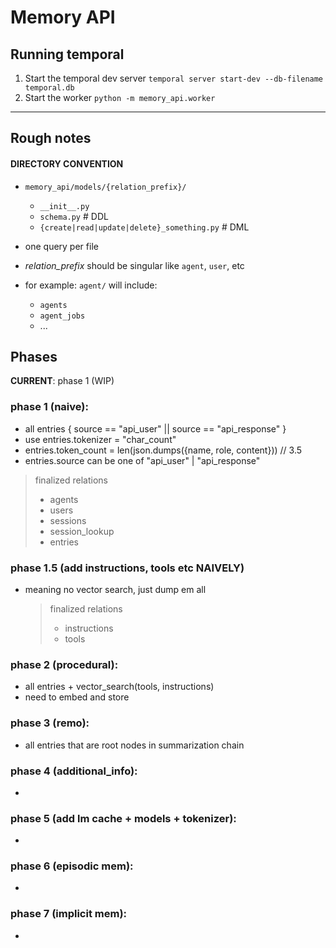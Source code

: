 # Memory API

## Running temporal

1. Start the temporal dev server
   `temporal server start-dev --db-filename temporal.db`
2. Start the worker
   `python -m memory_api.worker`

---

## Rough notes

#### DIRECTORY CONVENTION

- `memory_api/models/{relation_prefix}/`

  - `__init__.py`
  - `schema.py` # DDL
  - `{create|read|update|delete}_something.py` # DML

- one query per file

- _relation_prefix_ should be singular like `agent`, `user`, etc
- for example: `agent/` will include:
  - `agents`
  - `agent_jobs`
  - ...

## Phases

**CURRENT**: phase 1 (WIP)

### phase 1 (naive):

- all entries { source == "api_user" || source == "api_response" }
- use entries.tokenizer = "char_count"
- entries.token_count = len(json.dumps({name, role, content})) // 3.5
- entries.source can be one of "api_user" | "api_response"

> finalized relations
>
> - agents
> - users
> - sessions
> - session_lookup
> - entries

### phase 1.5 (add instructions, tools etc NAIVELY)

- meaning no vector search, just dump em all
  > finalized relations
  >
  > - instructions
  > - tools

### phase 2 (procedural):

- all entries + vector_search(tools, instructions)
- need to embed and store

### phase 3 (remo):

- all entries that are root nodes in summarization chain

### phase 4 (additional_info):

-

### phase 5 (add lm cache + models + tokenizer):

-

### phase 6 (episodic mem):

-

### phase 7 (implicit mem):

-
